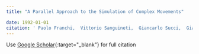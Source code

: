```yaml
---
title: "A Parallel Approach to the Simulation of Complex Movements"

date: 1992-01-01
citation: ' Paolo Franchi,  Vittorio Sanguineti,  Giancarlo Succi,  Gianni Vercelli, &quot;A Parallel Approach to the Simulation of Complex Movements.&quot;, 1992.'
---
```

Use [Google Scholar](https://scholar.google.com/scholar?q=A+Parallel+Approach+to+the+Simulation+of+Complex+Movements){:target="_blank"} for full citation
